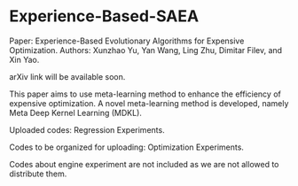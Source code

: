 # Experience-Based-SAEA

Paper: Experience-Based Evolutionary Algorithms for Expensive Optimization.
Authors: Xunzhao Yu, Yan Wang, Ling Zhu, Dimitar Filev, and Xin Yao.

arXiv link will be available soon.

This paper aims to use meta-learning method to enhance the efficiency of expensive optimization.
A novel meta-learning method is developed, namely Meta Deep Kernel Learning (MDKL).

Uploaded codes:
Regression Experiments.

Codes to be organized for uploading:
Optimization Experiments.

Codes about engine experiment are not included as we are not allowed to distribute them.
